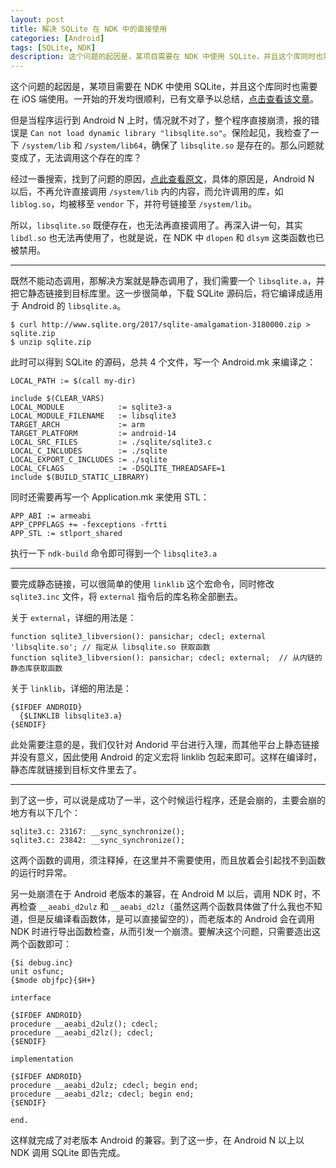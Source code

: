 ```yaml
---
layout: post
title: 解决 SQLite 在 NDK 中的直接使用
categories: [Android]
tags: [SQLite, NDK]
description: 这个问题的起因是，某项目需要在 NDK 中使用 SQLite，并且这个库同时也需要在 iOS 端使用。一开始的开发均很顺利，已有文章予以总结，
---
```


> 
> 

这个问题的起因是，某项目需要在 NDK 中使用 SQLite，并且这个库同时也需要在 iOS 端使用。一开始的开发均很顺利，已有文章予以总结，[点击查看该文章](http://rarnu.com/index.php/2017/03/17/sqlite_cross_platform/)。

但是当程序运行到 Android N 上时，情况就不对了，整个程序直接崩溃，报的错误是 ```Can not load dynamic library "libsqlite.so"```。保险起见，我检查了一下 ```/system/lib``` 和 ```/system/lib64```，确保了 ```libsqlite.so``` 是存在的。那么问题就变成了，无法调用这个存在的库？

经过一番搜索，找到了问题的原因，[点此查看原文](http://ericsink.com/entries/sqlite_android_n.html)，具体的原因是，Android N 以后，不再允许直接调用 ```/system/lib``` 内的内容，而允许调用的库，如 ```liblog.so```，均被移至 ```vendor``` 下，并符号链接至 ```/system/lib```。

所以，```libsqlite.so``` 既便存在，也无法再直接调用了。再深入讲一句，其实 ```libdl.so``` 也无法再使用了，也就是说，在 NDK 中 ```dlopen``` 和 ```dlsym``` 这类函数也已被禁用。

- - -

既然不能动态调用，那解决方案就是静态调用了，我们需要一个 ```libsqlite.a```，并把它静态链接到目标库里。这一步很简单，下载 SQLite 源码后，将它编译成适用于 Android 的 ```libsqlite.a```。

```
$ curl http://www.sqlite.org/2017/sqlite-amalgamation-3180000.zip > sqlite.zip
$ unzip sqlite.zip
```

此时可以得到 SQLite 的源码，总共 4 个文件，写一个 Android.mk 来编译之：

```
LOCAL_PATH := $(call my-dir)

include $(CLEAR_VARS)
LOCAL_MODULE            := sqlite3-a
LOCAL_MODULE_FILENAME   := libsqlite3
TARGET_ARCH             := arm
TARGET_PLATFORM         := android-14
LOCAL_SRC_FILES         := ./sqlite/sqlite3.c
LOCAL_C_INCLUDES        := ./sqlite
LOCAL_EXPORT_C_INCLUDES := ./sqlite
LOCAL_CFLAGS            := -DSQLITE_THREADSAFE=1
include $(BUILD_STATIC_LIBRARY)
```

同时还需要再写一个 Application.mk 来使用 STL：

```
APP_ABI := armeabi
APP_CPPFLAGS += -fexceptions -frtti
APP_STL := stlport_shared
```

执行一下 ```ndk-build``` 命令即可得到一个 ```libsqlite3.a```

- - -

要完成静态链接，可以很简单的使用 ```linklib``` 这个宏命令，同时修改 ```sqlite3.inc``` 文件，将 ```external``` 指令后的库名称全部删去。

关于 ```external```，详细的用法是：

```
function sqlite3_libversion(): pansichar; cdecl; external 'libsqlite.so'; // 指定从 libsqlite.so 获取函数
function sqlite3_libversion(): pansichar; cdecl; external;  // 从内链的静态库获取函数
```

关于 ```linklib```，详细的用法是：

```
{$IFDEF ANDROID}
  {$LINKLIB libsqlite3.a}
{$ENDIF}
```

此处需要注意的是，我们仅针对 Andorid 平台进行入理，而其他平台上静态链接并没有意义，因此使用 Android 的定义宏将 linklib 包起来即可。这样在编译时，静态库就链接到目标文件里去了。

- - -

到了这一步，可以说是成功了一半，这个时候运行程序，还是会崩的，主要会崩的地方有以下几个：

```
sqlite3.c: 23167: __sync_synchronize();
sqlite3.c: 23842: __sync_synchronize();
```

这两个函数的调用，须注释掉，在这里并不需要使用，而且放着会引起找不到函数的运行时异常。

另一处崩溃在于 Android 老版本的兼容，在 Android M 以后，调用 NDK 时，不再检查 ```__aeabi_d2ulz``` 和 ```__aeabi_d2lz```（虽然这两个函数具体做了什么我也不知道，但是反编译看函数体，是可以直接留空的），而老版本的 Android 会在调用 NDK 时进行导出函数检查，从而引发一个崩溃。要解决这个问题，只需要造出这两个函数即可：

```
{$i debug.inc}
unit osfunc;
{$mode objfpc}{$H+}

interface

{$IFDEF ANDROID}
procedure __aeabi_d2ulz(); cdecl;
procedure __aeabi_d2lz(); cdecl;
{$ENDIF}

implementation

{$IFDEF ANDROID}
procedure __aeabi_d2ulz; cdecl; begin end;
procedure __aeabi_d2lz; cdecl; begin end;
{$ENDIF}

end.
```

这样就完成了对老版本 Android 的兼容。到了这一步，在 Android N 以上以 NDK 调用 SQLite 即告完成。